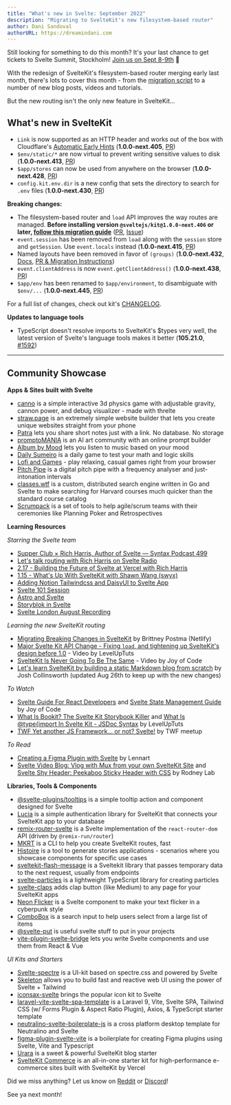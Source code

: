 ```yaml
---
title: "What's new in Svelte: September 2022"
description: "Migrating to SvelteKit's new filesystem-based router"
author: Dani Sandoval
authorURL: https://dreamindani.com
---
```


Still looking for something to do this month? It's your last chance to get tickets to Svelte Summit, Stockholm! [Join us on Sept 8-9th](https://www.sveltesummit.com/) 🎉

With the redesign of SvelteKit's filesystem-based router merging early last month, there's lots to cover this month - from the [migration script](https://github.com/sveltejs/kit/discussions/5774) to a number of new blog posts, videos and tutorials.

But the new routing isn't the only new feature in SvelteKit...

## What's new in SvelteKit

- `Link` is now supported as an HTTP header and works out of the box with Cloudflare's [Automatic Early Hints](https://github.com/sveltejs/kit/issues/5455) (**1.0.0-next.405**, [PR](https://github.com/sveltejs/kit/pull/5735))
- `$env/static/*` are now virtual to prevent writing sensitive values to disk (**1.0.0-next.413**, [PR](https://github.com/sveltejs/kit/pull/5825))
- `$app/stores` can now be used from anywhere on the browser (**1.0.0-next.428**, [PR](https://github.com/sveltejs/kit/pull/6100))
- `config.kit.env.dir` is a new config that sets the directory to search for `.env` files (**1.0.0-next.430**, [PR](https://github.com/sveltejs/kit/pull/6175))

**Breaking changes:**

- The filesystem-based router and `load` API improves the way routes are managed. **Before installing version `@sveltejs/kit@1.0.0-next.406` or later, [follow this migration guide](https://github.com/sveltejs/kit/discussions/5774)** ([PR](https://github.com/sveltejs/kit/pull/5778), [Issue](https://github.com/sveltejs/kit/discussions/5748))
- `event.session` has been removed from `load` along with the `session` store and `getSession`. Use `event.locals` instead (**1.0.0-next.415**, [PR](https://github.com/sveltejs/kit/pull/5946))
- Named layouts have been removed in favor of `(groups)` (**1.0.0-next.432**, [Docs](https://kit.svelte.dev/docs/advanced-routing#advanced-layouts), [PR & Migration Instructions](https://github.com/sveltejs/kit/pull/6174))
- `event.clientAddress` is now `event.getClientAddress()` (**1.0.0-next.438**, [PR](https://github.com/sveltejs/kit/pull/6237))
- `$app/env` has been renamed to `$app/environment`, to disambiguate with `$env/...` (**1.0.0-next.445**, [PR](https://github.com/sveltejs/kit/pull/6334))

For a full list of changes, check out kit's [CHANGELOG](https://github.com/sveltejs/kit/blob/master/packages/kit/CHANGELOG.md).

**Updates to language tools**

- TypeScript doesn't resolve imports to SvelteKit's $types very well, the latest version of Svelte's language tools makes it better (**105.21.0**, [#1592](https://github.com/sveltejs/language-tools/pull/1592))

---

## Community Showcase

**Apps & Sites built with Svelte**

- [canno](https://twitter.com/a_warnes/status/1556724034959818754?s=20&t=RyKWALPByqMT5A_PkLtUew) is a simple interactive 3d physics game with adjustable gravity, cannon power, and debug visualizer - made with threlte
- [straw.page](https://straw.page/) is an extremely simple website builder that lets you create unique websites straight from your phone
- [Patra](https://patra.webjeda.com/) lets you share short notes just with a link. No database. No storage
- [promptoMANIA](https://promptomania.com/) is an AI art community with an online prompt builder
- [Album by Mood](https://www.albumbymood.com/) lets you listen to music based on your mood
- [Daily Sumeiro](https://digivaux.com/sumeiro/daily/) is a daily game to test your math and logic skills
- [Lofi and Games](https://www.lofiandgames.com/) - play relaxing, casual games right from your browser
- [Pitch Pipe](https://github.com/joelgibson/pitch-pipe) is a digital pitch pipe with a frequency analyser and just-intonation intervals
- [classes.wtf](https://github.com/ekzhang/classes.wtf) is a custom, distributed search engine written in Go and Svelte to make searching for Harvard courses much quicker than the standard course catalog
- [Scrumpack](https://scrumpack.io/) is a set of tools to help agile/scrum teams with their ceremonies like Planning Poker and Retrospectives

**Learning Resources**

_Starring the Svelte team_

- [Supper Club × Rich Harris, Author of Svelte — Syntax Podcast 499](https://syntax.fm/show/499/supper-club-rich-harris-author-of-svelte)
- [Let's talk routing with Rich Harris on Svelte Radio](https://www.svelteradio.com/episodes/lets-talk-routing-with-rich-harris)
- [2.17 - Building the Future of Svelte at Vercel with Rich Harris](https://www.youtube.com/watch?v=F1sSUDVoij4)
- [1.15 - What's Up With SvelteKit with Shawn Wang (swyx)](https://www.youtube.com/watch?v=xLhuUShkYkM)
- [Adding Notion Tailwindcss and DaisyUI to Svelte App](https://www.youtube.com/watch?v=l4sbqrY0XGk)
- [Svelte 101 Session](https://www.youtube.com/watch?v=IIeBERpyxx4)
- [Astro and Svelte](https://www.youtube.com/watch?v=iYKKg-50Gm4)
- [Storyblok in Svelte](https://www.youtube.com/watch?v=xXHFRzqUxoE)
- [Svelte London August Recording](https://www.youtube.com/watch?v=ua6gE2zPulw)

_Learning the new SvelteKit routing_

- [Migrating Breaking Changes in SvelteKit](https://www.netlify.com/blog/migrating-breaking-changes-in-sveltekit/) by Brittney Postma (Netlify)
- [Major Svelte Kit API Change - Fixing `load`, and tightening up SvelteKit's design before 1.0](https://www.youtube.com/watch?v=OUGn7VifUCg) - Video by LevelUpTuts
- [SvelteKit Is Never Going To Be The Same](https://www.youtube.com/watch?v=eVFcGA-15LA) - Video by Joy of Code
- [Let's learn SvelteKit by building a static Markdown blog from scratch](https://joshcollinsworth.com/blog/build-static-sveltekit-markdown-blog) by Josh Collinsworth (updated Aug 26th to keep up with the new changes)

_To Watch_

- [Svelte Guide For React Developers](https://www.youtube.com/watch?v=uWDBEUkTRGk) and [Svelte State Management Guide](https://www.youtube.com/watch?v=4dDjQiOVrOo) by Joy of Code
- [What Is Bookit? The Svelte Kit Storybook Killer](https://www.youtube.com/watch?v=aOBGhvggsq0) and [What Is @type{import In Svelte Kit - JSDoc Syntax](https://www.youtube.com/watch?v=y0DvJTVO65M) by LevelUpTuts
- [TWF Yet another JS Framework... or not? Svelte!](https://www.youtube.com/watch?app=desktop&v=nT8QtDBIKZA) by TWF meetup

_To Read_

- [Creating a Figma Plugin with Svelte](https://www.lekoarts.de/javascript/creating-a-figma-plugin-with-svelte) by Lennart
- [Svelte Video Blog: Vlog with Mux from your own SvelteKit Site](https://plus.rodneylab.com/tutorials/svelte-video-blog) and [Svelte Shy Header: Peekaboo Sticky Header with CSS](https://rodneylab.com/svelte-shy-header/) by Rodney Lab

**Libraries, Tools & Components**

- [@svelte-plugins/tooltips](https://github.com/svelte-plugins/tooltips) is a simple tooltip action and component designed for Svelte
- [Lucia](https://github.com/pilcrowOnPaper/lucia-sveltekit) is a simple authentication library for SvelteKit that connects your SvelteKit app to your database
- [remix-router-svelte](https://github.com/brophdawg11/remix-routers/tree/main/packages/svelte) is a Svelte implementation of the `react-router-dom` API (driven by `@remix-run/router`)
- [MKRT](https://github.com/j4w8n/mkrt) is a CLI to help you create SvelteKit routes, fast
- [Histoire](https://histoire.dev/guide/) is a tool to generate stories applications - scenarios where you showcase components for specific use cases
- [sveltekit-flash-message](https://www.npmjs.com/package/sveltekit-flash-message) is a Sveltekit library that passes temporary data to the next request, usually from endpoints
- [svelte-particles](https://github.com/matteobruni/tsparticles#svelte) is a lightweight TypeScript library for creating particles
- [svelte-claps](https://github.com/bufgix/svelte-claps) adds clap button (like Medium) to any page for your SvelteKit apps
- [Neon Flicker](https://svelte.dev/repl/fd5e3b2be7da42fe8afddf89661af7d7?version=3.49.0) is a Svelte component to make your text flicker in a cyberpunk style
- [ComboBox](https://svelte.dev/repl/144f22d18c6943abb1fdd00f13e23fde?version=3.49.0) is a search input to help users select from a large list of items
- [@svelte-put](https://github.com/vnphanquang/svelte-put) is useful svelte stuff to put in your projects
- [vite-plugin-svelte-bridge](https://github.com/joshnuss/vite-plugin-svelte-bridge) lets you write Svelte components and use them from React & Vue

_UI Kits and Starters_

- [Svelte-spectre](https://github.com/basf/svelte-spectre) is a UI-kit based on spectre.css and powered by Svelte
- [Skeleton](https://skeleton.brainandbonesllc.com/) allows you to build fast and reactive web UI using the power of Svelte + Tailwind
- [iconsax-svelte](https://www.npmjs.com/package/iconsax-svelte) brings the popular icon kit to Svelte
- [laravel-vite-svelte-spa-template](https://github.com/NukeJS/laravel-vite-svelte-spa-template) is a Laravel 9, Vite, Svelte SPA, Tailwind CSS (w/ Forms Plugin & Aspect Ratio Plugin), Axios, & TypeScript starter template
- [neutralino-svelte-boilerplate-js](https://github.com/Raffaele/neutralino-svelte-boilerplate-js) is a cross platform desktop template for Neutralino and Svelte
- [figma-plugin-svelte-vite](https://github.com/candidosales/figma-plugin-svelte-vite) is a boilerplate for creating Figma plugins using Svelte, Vite and Typescript
- [Urara](https://github.com/importantimport/urara) is a sweet & powerful SvelteKit blog starter
- [SvelteKit Commerce](https://vercel.com/templates/svelte/sveltekit-commerce) is an all-in-one starter kit for high-performance e-commerce sites built with SvelteKit by Vercel

Did we miss anything? Let us know on [Reddit](https://www.reddit.com/r/sveltejs/) or [Discord](https://discord.com/invite/yy75DKs)!

See ya next month!

